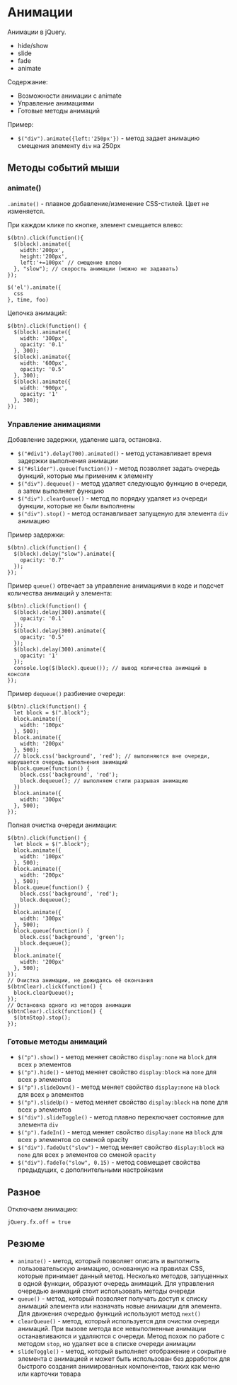 # Анимации
Анимации в jQuery.

- hide/show
- slide
- fade
- animate

Содержание:
- Возможности анимации с animate
- Управление анимациями
- Готовые методы анимаций

Пример:
- `$("div").animate({left:'250px'})` - метод задает анимацию смещения элементу `div` на 250рх

## Методы событий мыши
### animate()
`.animate()` - плавное добавление/изменение CSS-стилей. Цвет не изменяется.

При каждом клике по кнопке, элемент смещается влево:

    $(btn).click(function(){
      $(block).animate({
        width:'200px',
        height:'200px',
        left:'+=100px' // смещение влево
      }, "slow"); // скорость анимации (можно не задавать)
    });

    $('el').animate({
      css
    }, time, foo)

Цепочка анимаций:

    $(btn).click(function() {
      $(block).animate({
        width: '300px',
        opacity: '0.1'
      }, 300);
      $(block).animate({
        width: '600px',
        opacity: '0.5'
      }, 300);
      $(block).animate({
        width: '900px',
        opacity: '1'
      }, 300);
    });

### Управление анимациями
Добавление задержки, удаление шага, остановка.
- `$("#div1").delay(700).animated()` - метод устанавливает время задержки выполнения анимации
- `$("#slider").queue(function())` - метод позволяет задать очередь функций, которые мы применим к элементу
- `$("div").dequeue()` - метод удаляет следующую функцию в очереди, а затем выполняет функцию
- `$("div").clearQueue()` - метод по порядку удаляет из очереди функции, которые не были выполнены
- `$("div").stop()` - метод останавливает запущеную для элемента `div` анимацию

Пример задержки:

    $(btn).click(function() {
      $(block).delay("slow").animate({
        opacity: '0.7'
      });
    });

Пример `queue()` отвечает за управление анимациями в коде и подсчет количества анимаций у элемента:

    $(btn).click(function() {
      $(block).delay(300).animate({
        opacity: '0.1'
      });
      $(block).delay(300).animate({
        opacity: '0.5'
      });
      $(block).delay(300).animate({
        opacity: '1'
      });
      console.log($(block).queue()); // вывод количества анимаций в консоли
    });

Пример `dequeue()` разбиение очереди:

    $(btn).click(function() {
      let block = $(".block");
      block.animate({
        width: '100px'
      }, 500);
      block.animate({
        width: '200px'
      }, 500);
      // block.css('background', 'red'); // выполняются вне очереди, нарушается очередь выполнения анимаций
      block.queue(function() {
        block.css('background', 'red');
        block.dequeue(); // выполняем стили разрывая анимацию
      })
      block.animate({
        width: '300px'
      }, 500);
    });

Полная очистка очереди анимации:

    $(btn).click(function() {
      let block = $(".block");
      block.animate({
        width: '100px'
      }, 500);
      block.animate({
        width: '200px'
      }, 500);
      block.queue(function() {
        block.css('background', 'red');
        block.dequeue();
      })
      block.animate({
        width: '300px'
      }, 500);
      block.queue(function() {
        block.css('background', 'green');
        block.dequeue();
      })
      block.animate({
        width: '200px'
      }, 500);
    });
    // Очистка анимации, не дожидаясь её окончания
    $(btnClear).click(function() {
      block.clearQueue();
    });
    // Остановка одного из методов анимации
    $(btnClear).click(function() {
      $(btnStop).stop();
    });

### Готовые методы анимаций
- `$("p").show()` - метод меняет свойство `display:none` на `block` для всех `p` элементов
- `$("p").hide()` - метод меняет свойство `display:block` на `none` для всех `p` элементов
- `$("p").slideDown()` - метод меняет свойство `display:none` на `block` для всех `p` элементов
- `$("p").slideUp()` - метод меняет свойство `display:block` на none для всех `p` элементов
- `$("div").slideToggle()` - метод плавно переключает состояние для элемента `div`
- `$("p").fadeIn()` - метод меняет свойство `display:none` на `block` для всех `p` элементов cо сменой opacity
- `$("div").fadeOut("slow")` - метод меняет свойство `display:block` на `none` для всех `p` элементов cо сменой `opacity`
- `$("div").fadeTo("slow", 0.15)` - метод совмещает свойства предыдущих, с дополнительными настройками

## Разное
Отключаем анимацию:

    jQuery.fx.off = true

## Резюме
- `animate()` - метод, который позволяет описать и выполнить пользовательскую анимацию, основанную на правилах CSS, которые принимает данный метод. Несколько методов, запущенных в одной функции, образуют очередь анимаций. Для управления очередью анимаций стоит использовать методы очереди
- `queue()` - метод, который позволяет получать доступ к списку анимаций элемента или назначать новые анимации для элемента. Для движения очередью функций используют метод `next()`
- `clearQueue()` - метод, который используется для очистки очереди анимаций. При вызове метода все невыполненные анимации останавливаются и удаляются с очереди. Метод похож по работе с методом `stop`, но удаляет все в списке очереди анимации
- `slideToggle()` - метод, который выполняет отображение и сокрытие элемента с анимацией и может быть использован без доработок для быстрого создания анимированных компонентов, таких как меню или карточки товара
